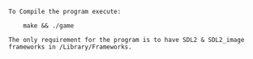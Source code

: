 
    To Compile the program execute:

        make && ./game 

    The only requirement for the program is to have SDL2 & SDL2_image frameworks in /Library/Frameworks.
